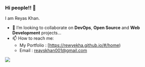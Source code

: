 ### Hi people!! 👋

I am Reyas Khan. 

- 👯 I’m looking to collaborate on **DevOps**, **Open Source** and **Web Development** projects...
- 📫 How to reach me:
      <ul>
         <li>My Portfolio : [https://rewyekha.github.io/#/home)</li>
         <li>Email : [reayskhan001@gmail.com](mailto:reyaskhan001@gmail.com)</li>
       </ul>

<img src='https://github-readme-stats.vercel.app/api?username=vanoop729&&show_icons=true&&title_color=ffffff&icon_color=bb2acf&text_color=daf7dc&bg_color=151515'/>
